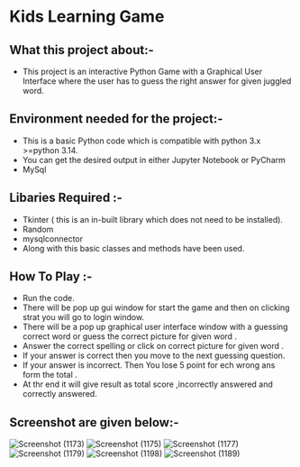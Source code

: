 # Kids Learning Game
##  What this project about:-
* This project is an interactive Python Game with a Graphical User Interface where the user has to guess the right answer for given juggled word.

## Environment needed for the project:-
* This is a basic Python code which is compatible with python 3.x >=python 3.14.
* You can get the desired output in either Jupyter Notebook or PyCharm
* MySql

## Libaries Required :-
* Tkinter ( this is an in-built library which does not need to be installed).
* Random
* mysqlconnector
* Along with this basic classes and methods have been used.

## How To Play :-
* Run the code.
* There will be pop up gui window for start the game and then on clicking strat you will go to login window.
* There will be a pop up graphical user interface window with a guessing correct word or guess the correct picture for given word .
* Answer the  correct spelling or click on correct picture for given word .
* If your answer is correct then you move to the next guessing question.
* If your answer is incorrect. Then You lose  5 point for ech wrong ans form the total .
* At thr end it will give result as total score ,incorrectly answered and correctly answered.

## Screenshot are given below:-
![Screenshot (1173)](https://user-images.githubusercontent.com/57951511/210342748-b21ad1e6-ff81-4e49-a509-347f49d66370.png)
![Screenshot (1175)](https://user-images.githubusercontent.com/57951511/210342782-c807bcc9-05c1-4c8f-a781-bcc1595a9529.png)
![Screenshot (1177)](https://user-images.githubusercontent.com/57951511/210342813-6d740be1-2ecf-46de-b830-f15d5e156485.png)
![Screenshot (1179)](https://user-images.githubusercontent.com/57951511/210342845-694377df-db3f-4eff-970b-5767916a4724.png)
![Screenshot (1198)](https://user-images.githubusercontent.com/57951511/210342878-f665f105-3f52-4d56-b6b0-53e07c546038.png)
![Screenshot (1189)](https://user-images.githubusercontent.com/57951511/210342928-641ea4a3-9497-4196-8e51-7b0e75079384.png)
